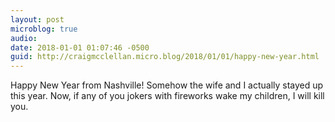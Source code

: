```yaml
---
layout: post
microblog: true
audio: 
date: 2018-01-01 01:07:46 -0500
guid: http://craigmcclellan.micro.blog/2018/01/01/happy-new-year.html
---
```

Happy New Year from Nashville! Somehow the wife and I actually stayed up this year. Now, if any of you jokers with fireworks wake my children, I will kill you.
